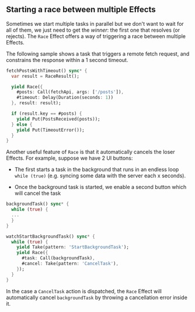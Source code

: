 ## Starting a race between multiple Effects

Sometimes we start multiple tasks in parallel but we don't want to wait for all of them, we just need
to get the *winner*: the first one that resolves (or rejects). The `Race` Effect offers a way of
triggering a race between multiple Effects.

The following sample shows a task that triggers a remote fetch request, and constrains the response within a
1 second timeout.

```dart
fetchPostsWithTimeout() sync* {
  var result = RaceResult();

  yield Race({
    #posts: Call(fetchApi, args: ['/posts']),
    #timeout: Delay(Duration(seconds: 1))
  }, result: result);

  if (result.key == #posts) {
    yield Put(PostsReceived(posts));
  } else {
    yield Put(TimeoutError());
  }
}
```

Another useful feature of `Race` is that it automatically cancels the loser Effects. For example,
suppose we have 2 UI buttons:

- The first starts a task in the background that runs in an endless loop `while (true)`
(e.g. syncing some data with the server each x seconds).

- Once the background task is started, we enable a second button which will cancel the task


```dart
backgroundTask() sync* {
  while (true) {
  ...
  }
}

watchStartBackgroundTask() sync* {
  while (true) {
    yield Take(pattern: 'StartBackgroundTask');
    yield Race({
      #task: Call(backgroundTask),
      #cancel: Take(pattern: 'CancelTask'),
    });
  }
}
```

In the case a `CancelTask` action is dispatched, the `Race` Effect will automatically cancel
`backgroundTask` by throwing a cancellation error inside it.
